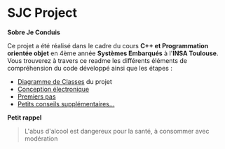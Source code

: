 # SJC Project
__Sobre Je Conduis__

Ce projet a été réalisé dans le cadre du cours **C++ et Programmation orientée objet** en 4ème année **Systèmes Embarqués** à l'**INSA Toulouse**. Vous trouverez à travers ce readme les différents éléments de compréhension du code développé ainsi que les étapes :

- [Diagramme de Classes](./docs/classdiagram.pdf) du projet
- [Conception électronique](./docs/elec.md) 
- [Premiers pas](./docs/firststeps.md)
- [Petits conseils supplémentaires...](./docs/tips.md)

__Petit rappel__
>L'abus d'alcool est dangereux pour la santé, à consommer avec modération
    